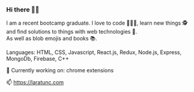 ### Hi there 💁‍♀️

I am a recent bootcamp graduate. 
I love to code 👩🏻‍💻, learn new things 🕵️ and find solutions to things with web technologies 🔧.\
As well as blob emojis and books 📚. 

Languages: HTML, CSS, Javascript, React.js, Redux, Node.js, Express, MongoDb, Firebase, C++ 

🌱 Currently working on: chrome extensions 

📫 https://laratunc.com


<!--
**LaraTunc/LaraTunc** is a ✨ _special_ ✨ repository because its `README.md` (this file) appears on your GitHub profile.

Here are some ideas to get you started:

- 🔭 I’m currently working on ...
- 🌱 I’m currently learning ...
- 👯 I’m looking to collaborate on ...
- 🤔 I’m looking for help with ...
- 💬 Ask me about ...
- 📫 How to reach me: ...
- 😄 Pronouns: ...
- ⚡ Fun fact: ...
-->
